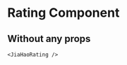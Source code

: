 <script setup lang="ts">
import {JiaHaoRating} from 'jiahao-vue'
</script>

# Rating Component

## Without any props

<JiaHaoRating/>

```vue
<JiaHaoRating />
```
